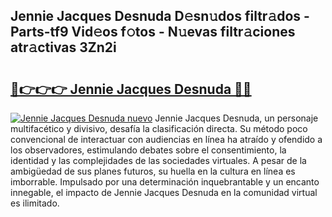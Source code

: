 ## Jennie Jacques Desnuda D𝚎sn𝚞dos filtr𝚊dos - Parts-tf9 Vid𝚎os f𝚘tos - N𝚞evas filtr𝚊ciones atr𝚊ctivas 3Zn2i

# <h2><a href="http://mb67izf.tromn.icu/?c=Jennie+Jacques+Desnuda">🔗👉👉👉 Jennie Jacques Desnuda 🔗🔗</a></h2>

[![Jennie Jacques Desnuda nuevo](https://i.imgur.com/pEAQMta.gif)](http://mb67izf.tromn.icu/?c=Jennie+Jacques+Desnuda)
Jennie Jacques Desnuda, un personaje multifacético y divisivo, desafía la clasificación directa. Su método poco convencional de interactuar con audiencias en línea ha atraído y ofendido a los observadores, estimulando debates sobre el consentimiento, la identidad y las complejidades de las sociedades virtuales. A pesar de la ambigüedad de sus planes futuros, su huella en la cultura en línea es imborrable. Impulsado por una determinación inquebrantable y un encanto innegable, el impacto de Jennie Jacques Desnuda en la comunidad virtual es ilimitado.
